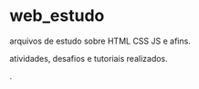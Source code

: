 # web_estudo

arquivos de estudo sobre HTML CSS JS e afins.

atividades, desafios e tutoriais realizados.

.
